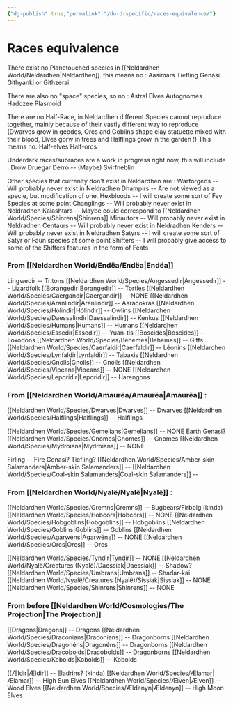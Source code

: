 ```yaml
---
{"dg-publish":true,"permalink":"/dn-d-specific/races-equivalence/"}
---
```



# Races equivalence
There exist no Planetouched species in [[Neldardhen World/Neldardhen\|Neldardhen]].
this means no :
Aasimars
Tiefling
Genasi
Githyanki or Githzerai

There are also no "space" species, so no :
Astral Elves
Autognomes
Hadozee
Plasmoid

There are no Half-Race, in Neldardhen different Species cannot reproduce together, mainly because of their vastly different way to reproduce (Dwarves grow in geodes, Orcs and Goblins shape clay statuette mixed with their blood, Elves gorw in trees and Halflings grow in the garden !)
This means no:
Half-elves
Half-orcs

Underdark races/subraces are a work in progress right now, this will include :
Drow
Druegar
Derro -- (Maybe)
Svirfneblin

Other species that currenlty don't exist in Neldardhen are :
Warforgeds -- Will probably never exist in Neldradhen
Dhampirs -- Are not viewed as a specie, but modification of one.
Hexbloods -- I will create some sort of Fey Species at some point
Changlings -- Will probably never exist in Neldradhen
Kalashtars -- Maybe could correspond to [[Neldardhen World/Species/Shinrens\|Shinrens]] 
Minautors -- Will probably never exist in Neldradhen
Centaurs -- Will probably never exist in Neldradhen
Kenders -- Will probably never exist in Neldradhen
Satyrs -- I will create some sort of Satyr or Faun species at some point
Shifters -- I will probably give access to some of the Shifters features in the form of Feats

### From [[Neldardhen World/Endëa/Endëa\|Endëa]]

Lingwedir  -- Tritons
[[Neldardhen World/Species/Angessedir\|Angessedir]]  -- Lizardfolk
[[Borangedir\|Borangedir]] -- Tortles 
[[Neldardhen World/Species/Caergandir\|Caergandir]]  -- NONE
[[Neldardhen World/Species/Aranlindir\|Aranlindir]]  -- Aaracokras 
[[Neldardhen World/Species/Hólindir\|Hólindir]] -- Owlins 
[[Neldardhen World/Species/Daessalindir\|Daessalindir]] -- Kenkus 
[[Neldardhen World/Species/Humans\|Humans]] -- Humans
[[Neldardhen World/Species/Essedir\|Essedir]] -- Yuan-tis
[[Boscides\|Boscides]] -- Loxodons
[[Neldardhen World/Species/Behemes\|Behemes]]  -- Giffs
[[Neldardhen World/Species/Caerfaldir\|Caerfaldir]]  -- Léonins
[[Neldardhen World/Species/Lynfaldir\|Lynfaldir]] -- Tabaxis
[[Neldardhen World/Species/Gnolls\|Gnolls]] -- Gnolls
[[Neldardhen World/Species/Vipeans\|Vipeans]] -- NONE
[[Neldardhen World/Species/Leporidir\|Leporidir]] -- Harengons

### From [[Neldardhen World/Amaurëa/Amaurëa\|Amaurëa]] :

[[Neldardhen World/Species/Dwarves\|Dwarves]] -- Dwarves
[[Neldardhen World/Species/Halflings\|Halflings]] -- Halflings

[[Neldardhen World/Species/Gemelians\|Gemelians]] -- NONE Earth Genasi?
[[Neldardhen World/Species/Gnomes\|Gnomes]] -- Gnomes
[[Neldardhen World/Species/Mydroians\|Mydroians]]  -- NONE

Firling -- Fire Genasi? Tiefling?
[[Neldardhen World/Species/Amber-skin Salamanders\|Amber-skin Salamanders]] --
[[Neldardhen World/Species/Coal-skin Salamanders\|Coal-skin Salamanders]] --


### From [[Neldardhen World/Nyalë/Nyalë\|Nyalë]] :

[[Neldardhen World/Species/Gremns\|Gremns]] -- Bugbears/Firbolg (kinda)
[[Neldardhen World/Species/Hobcors\|Hobcors]] -- NONE
[[Neldardhen World/Species/Hobgoblins\|Hobgoblins]] -- Hobgoblins
[[Neldardhen World/Species/Goblins\|Goblins]] -- Goblins
[[Neldardhen World/Species/Agarwéns\|Agarwéns]] -- NONE
[[Neldardhen World/Species/Orcs\|Orcs]] -- Orcs

[[Neldardhen World/Species/Tyndir\|Tyndir]] -- NONE
[[Neldardhen World/Nyalë/Creatures (Nyalë)/Daessiak\|Daessiak]] -- Shadow?
[[Neldardhen World/Species/Umbrans\|Umbrans]] -- Shadar-kai
[[Neldardhen World/Nyalë/Creatures (Nyalë)/Sissiak\|Sissiak]] -- NONE
[[Neldardhen World/Species/Shinrens\|Shinrens]] -- NONE

### From before  [[Neldardhen World/Cosmologies/The Projection\|The Projection]]

[[Dragons\|Dragons]] -- Dragons
[[Neldardhen World/Species/Draconians\|Draconians]] -- Dragonborns
[[Neldardhen World/Species/Dragonéns\|Dragonéns]] -- Dragonborns
 [[Neldardhen World/Species/Dracobolds\|Dracobolds]] -- Dragonborns
[[Neldardhen World/Species/Kobolds\|Kobolds]] -- Kobolds

[[Ældir\|Ældir]] -- Eladrins? (kinda)
[[Neldardhen World/Species/Ælamar\|Ælamar]] -- High Sun Elves
[[Neldardhen World/Species/Ælven\|Ælven]] -- Wood Elves
[[Neldardhen World/Species/Ældenyn\|Ældenyn]] -- High Moon Elves
